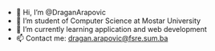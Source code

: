 - 👋 Hi, I’m @DraganArapovic
- 👀 I’m student of Computer Science at Mostar University
- 🌱 I’m currently learning application and web development
- 📫 Contact me: dragan.arapovic@fsre.sum.ba


<!---
DraganArapovic/DraganArapovic is a ✨ special ✨ repository because its `README.md` (this file) appears on your GitHub profile.
You can click the Preview link to take a look at your changes.
--->
